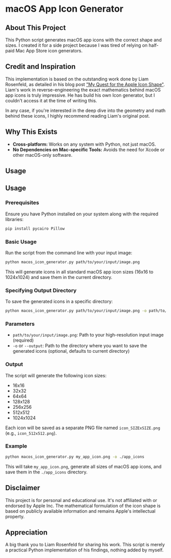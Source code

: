 # macOS App Icon Generator

## About This Project

This Python script generates macOS app icons with the correct shape and sizes. I created it for a side project because I was tired of relying on half-paid Mac App Store icon generators.

## Credit and Inspiration

This implementation is based on the outstanding work done by Liam Rosenfeld, as detailed in his blog post ["My Quest for the Apple Icon Shape"](https://liamrosenfeld.com/posts/apple_icon_quest/). Liam's work in reverse-engineering the exact mathematics behind macOS app icons is truly impressive. He has build his own Icon generator, but I couldn't access it at the time of writing this. 

In any case, if you're interested in the deep dive into the geometry and math behind these icons, I highly recommend reading Liam's original post. 

## Why This Exists

- **Cross-platform:** Works on any system with Python, not just macOS.
- **No Dependencies on Mac-specific Tools:** Avoids the need for Xcode or other macOS-only software.

## Usage

## Usage

### Prerequisites

Ensure you have Python installed on your system along with the required libraries:

```bash
pip install pycairo Pillow
```

### Basic Usage

Run the script from the command line with your input image:

```bash
python macos_icon_generator.py path/to/your/input/image.png
```

This will generate icons in all standard macOS app icon sizes (16x16 to 1024x1024) and save them in the current directory.

### Specifying Output Directory

To save the generated icons in a specific directory:

```bash
python macos_icon_generator.py path/to/your/input/image.png -o path/to/output/directory
```

### Parameters

- `path/to/your/input/image.png`: Path to your high-resolution input image (required)
- `-o` or `--output`: Path to the directory where you want to save the generated icons (optional, defaults to current directory)

### Output

The script will generate the following icon sizes:
- 16x16
- 32x32
- 64x64
- 128x128
- 256x256
- 512x512
- 1024x1024

Each icon will be saved as a separate PNG file named `icon_SIZExSIZE.png` (e.g., `icon_512x512.png`).

### Example

```bash
python macos_icon_generator.py my_app_icon.png -o ./app_icons
```

This will take `my_app_icon.png`, generate all sizes of macOS app icons, and save them in the `./app_icons` directory.

## Disclaimer

This project is for personal and educational use. It's not affiliated with or endorsed by Apple Inc. The mathematical formulation of the icon shape is based on publicly available information and remains Apple's intellectual property.

## Appreciation

A big thank you to Liam Rosenfeld for sharing his work. This script is merely a practical Python implementation of his findings, nothing added by myself.
